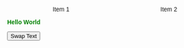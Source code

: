 <!DOCTYPE html>  
<html>  
<head>  
    <title>Hello World Vince & Benoit </title>  
    <style>  
        body {  
            font-family: Arial, sans-serif;  
            padding: 20px;  
        }  
        .green-text {  
            color: green;  
            font-weight: bold;  
        }  
        .menu {  
            display: flex;  
            justify-content: space-around;  
            list-style-type: none;  
            padding: 0;  
            margin: 0;  
        }  
        @media (max-width: 600px) {  
            .menu {  
                flex-direction: column;  
            }  
        }  
    </style>  
</head>  
<body>  
    <ul class="menu">  
        <li>Item 1</li>  
        <li>Item 2</li>  
    </ul>  
    <p id="greeting" class="green-text">Hello World</p>  
    <button onclick="swapText()">Swap Text</button>  
    <script>  
        function swapText() {  
            var greeting = document.getElementById("greeting");  
            if (greeting.innerHTML === "Hello World") {  
                greeting.innerHTML = "Bonjour Monde";  
            } else {  
                greeting.innerHTML = "Hello World";  
            }  
        }  
    </script>  
</body>  
</html>  
